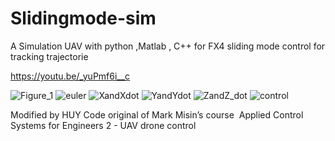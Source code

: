 # Slidingmode-sim
A Simulation UAV with python ,Matlab , C++ for FX4 
sliding mode control for tracking trajectorie 


https://youtu.be/_yuPmf6i__c

![Figure_1](https://user-images.githubusercontent.com/57325726/119545629-52af6280-bd93-11eb-9b2b-6150822ab530.png)
![euler](https://user-images.githubusercontent.com/57325726/119545655-593dda00-bd93-11eb-95b8-650f0ce59593.png)
![XandXdot](https://user-images.githubusercontent.com/57325726/119545656-59d67080-bd93-11eb-862e-479f319052c6.png)
![YandYdot](https://user-images.githubusercontent.com/57325726/119545665-5b079d80-bd93-11eb-86d8-194a80432a3a.png)
![ZandZ_dot](https://user-images.githubusercontent.com/57325726/119545668-5ba03400-bd93-11eb-910b-040bc06d1dc1.png)
![control](https://user-images.githubusercontent.com/57325726/119545675-5cd16100-bd93-11eb-8a19-224ce42ff7a0.png)

Modified by HUY 
Code original of Mark Misin’s course ​ Applied
Control Systems for Engineers 2 - UAV drone
control
